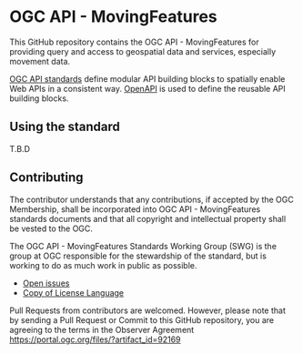 # OGC API - MovingFeatures

This GitHub repository contains the OGC API - MovingFeatures for providing query and access to geospatial data and services, especially movement data.

[OGC API standards](https://ogcapi.ogc.org) define modular API building blocks to spatially enable Web APIs in a consistent way. 
[OpenAPI](http://openapis.org) is used to define the reusable API building blocks.


## Using the standard
T.B.D


## Contributing

The contributor understands that any contributions, if accepted by the OGC Membership, shall be incorporated into OGC API - MovingFeatures standards documents and that all copyright and intellectual property shall be vested to the OGC.

The OGC API - MovingFeatures Standards Working Group (SWG) is the group at OGC responsible for the stewardship of the standard, but is working to do as much work in public as possible.

* [Open issues](https://github.com/opengeospatial/ogcapi-movingfeatures/issues)
* [Copy of License Language](https://github.com/opengeospatial/ogcapi-movingfeatures/blob/master/LICENSE)

Pull Requests from contributors are welcomed. However, please note that by sending a Pull Request or Commit to this GitHub repository, you are agreeing to the terms in the Observer Agreement https://portal.ogc.org/files/?artifact_id=92169
